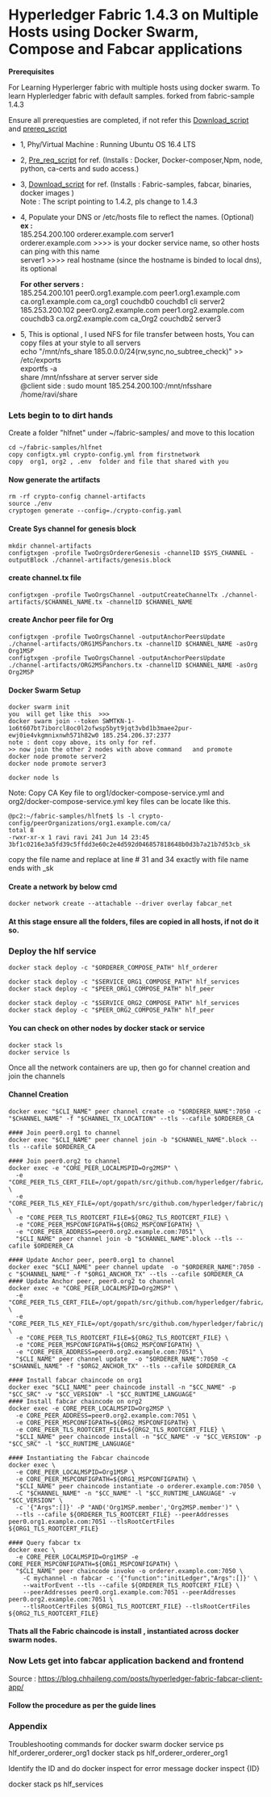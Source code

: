 # Hyperledger Fabric 1.4.3 on Multiple Hosts using Docker Swarm, Compose and Fabcar applications


  <b> Prerequisites </b>

For Learning  Hyperlerger fabric with multiple hosts using docker swarm.
To learn Hyplerledger fabric with default samples. forked from fabric-sample 1.4.3

Ensure all prerequesties are completed, if not refer this [Download_script](https://github.com/ravinayag/Hyperledger/blob/master/download_hlf.sh) 
and [prereq_script](https://github.com/ravinayag/Hyperledger/blob/master/prereqs_hlfv14.sh)

* 1, Phy/Virtual Machine : Running Ubuntu OS 16.4 LTS
* 2, [Pre_req_script](https://github.com/ravinayag/Hyperledger/raw/master/prereqs_hlfv14.sh) for ref. (Installs : Docker, Docker-composer,Npm, node, python, ca-certs and sudo access.)
* 3, [Download_script](https://github.com/ravinayag/Hyperledger/raw/master/download_hlf.sh) for ref. (Installs : Fabric-samples, fabcar, binaries, docker images )
     <br/> Note : The script pointing to 1.4.2, pls change to 1.4.3 
* 4, Populate your DNS or /etc/hosts file to reflect the names. (Optional) <br /> 
  <b> ex : <br /> </b>
     185.254.200.100 orderer.example.com server1 <br />
     orderer.example.com   >>>> is your docker service name, so other hosts can ping with this name <br />
     server1  >>>> real hostname (since the hostname is binded to local dns), its optional <br />
     
    <b> For other servers : <br /> </b>
    185.254.200.101 peer0.org1.example.com peer1.org1.example.com ca.org1.example.com ca_org1 couchdb0 couchdb1 cli server2 <br />
    185.253.200.102 peer0.org2.example.com peer1.org2.example.com couchdb3 ca.org2.example.com ca_Org2 couchdb2 server3 <br />
    
 * 5, This is optional , I used NFS for file transfer between hosts, You can copy files at your style to all servers <br />
   echo "/mnt/nfs_share  185.0.0.0/24(rw,sync,no_subtree_check)" >>  /etc/exports <br />
   exportfs -a  <br />
   share /mnt/nfsshare at server server side <br />
   @client side :
   sudo mount 185.254.200.100:/mnt/nfsshare /home/ravi/share
### Lets begin to to dirt hands

Create a folder "hlfnet" under ~/fabric-samples/ and move to this location
```
cd ~/fabric-samples/hlfnet
copy configtx.yml crypto-config.yml from firstnetwork
copy  org1, org2 , .env  folder and file that shared with you
```   
#### Now generate the artifacts 
```
rm -rf crypto-config channel-artifacts
source ./env
cryptogen generate --config=./crypto-config.yaml
```
#### Create Sys channel for genesis block
``` 
mkdir channel-artifacts
configtxgen -profile TwoOrgsOrdererGenesis -channelID $SYS_CHANNEL -outputBlock ./channel-artifacts/genesis.block
```
#### create channel.tx file
```
configtxgen -profile TwoOrgsChannel -outputCreateChannelTx ./channel-artifacts/$CHANNEL_NAME.tx -channelID $CHANNEL_NAME 
```

#### create Anchor peer file for Org
```
configtxgen -profile TwoOrgsChannel -outputAnchorPeersUpdate ./channel-artifacts/ORG1MSPanchors.tx -channelID $CHANNEL_NAME -asOrg Org1MSP 
configtxgen -profile TwoOrgsChannel -outputAnchorPeersUpdate ./channel-artifacts/ORG2MSPanchors.tx -channelID $CHANNEL_NAME -asOrg Org2MSP
```

#### Docker Swarm Setup
```
docker swarm init
you  will get like this  >>> 
docker swarm join --token SWMTKN-1-1o6t607bt7iborcl8oc0l2ofwsp5byt9jqt3vbd1b3maee2pur-ewj0ie4vkgmnixnwh571h82w0 185.254.206.37:2377
note : dont copy above, its only for ref.
>> now join the other 2 nodes with above command   and promote 
docker node promote server2 
docker node promote server3 

docker node ls
```
Note: Copy CA Key file to org1/docker-compose-service.yml and org2/docker-compose-service.yml
key files can be locate like this.
```
@pc2:~/fabric-samples/hlfnet$ ls -l crypto-config/peerOrganizations/org1.example.com/ca/
total 8
-rwxr-xr-x 1 ravi ravi 241 Jun 14 23:45 3bf1c0216e3a5fd39c5ffdd3e60c2e4d592d046857818648b0d3b7a21b7d53cb_sk

```
copy the file name and replace at line # 31 and 34 exactly with  file name ends with _sk 


#### Create a network by below cmd
```
docker network create --attachable --driver overlay fabcar_net   
```



#### At this stage ensure all the folders, files are copied in all hosts, if not do it so.

### Deploy the hlf service
```
docker stack deploy -c "$ORDERER_COMPOSE_PATH" hlf_orderer

docker stack deploy -c "$SERVICE_ORG1_COMPOSE_PATH" hlf_services
docker stack deploy -c "$PEER_ORG1_COMPOSE_PATH" hlf_peer

docker stack deploy -c "$SERVICE_ORG2_COMPOSE_PATH" hlf_services
docker stack deploy -c "$PEER_ORG2_COMPOSE_PATH" hlf_peer
```
#### You can check on other nodes by docker stack or service
```
docker stack ls 
docker service ls
```
Once all the network  containers are up, then go for channel creation and join the channels

#### Channel Creation 
```
docker exec "$CLI_NAME" peer channel create -o "$ORDERER_NAME":7050 -c "$CHANNEL_NAME" -f "$CHANNEL_TX_LOCATION" --tls --cafile $ORDERER_CA

#### Join peer0.org1 to channel
docker exec "$CLI_NAME" peer channel join -b "$CHANNEL_NAME".block --tls --cafile $ORDERER_CA

#### Join peer0.org2 to channel
docker exec -e "CORE_PEER_LOCALMSPID=Org2MSP" \
  -e "CORE_PEER_TLS_CERT_FILE=/opt/gopath/src/github.com/hyperledger/fabric/peer/crypto/peerOrganizations/org1.example.com/peers/peer0.org2.example.com/tls/server.crt" \
  -e "CORE_PEER_TLS_KEY_FILE=/opt/gopath/src/github.com/hyperledger/fabric/peer/crypto/peerOrganizations/org2.example.com/peers/peer0.org2.example.com/tls/server.key" \
  -e "CORE_PEER_TLS_ROOTCERT_FILE=${ORG2_TLS_ROOTCERT_FILE} \
  -e "CORE_PEER_MSPCONFIGPATH=${ORG2_MSPCONFIGPATH} \
  -e "CORE_PEER_ADDRESS=peer0.org2.example.com:7051" \
  "$CLI_NAME" peer channel join -b "$CHANNEL_NAME".block --tls --cafile $ORDERER_CA

#### Update Anchor peer, peer0.org1 to channel
docker exec "$CLI_NAME" peer channel update  -o "$ORDERER_NAME":7050 -c "$CHANNEL_NAME" -f "$ORG1_ANCHOR_TX" --tls --cafile $ORDERER_CA
#### Update Anchor peer, peer0.org2 to channel
docker exec -e "CORE_PEER_LOCALMSPID=Org2MSP" \
  -e "CORE_PEER_TLS_CERT_FILE=/opt/gopath/src/github.com/hyperledger/fabric/peer/crypto/peerOrganizations/org1.example.com/peers/peer0.org2.example.com/tls/server.crt" \
  -e "CORE_PEER_TLS_KEY_FILE=/opt/gopath/src/github.com/hyperledger/fabric/peer/crypto/peerOrganizations/org2.example.com/peers/peer0.org2.example.com/tls/server.key" \
  -e "CORE_PEER_TLS_ROOTCERT_FILE=${ORG2_TLS_ROOTCERT_FILE} \
  -e "CORE_PEER_MSPCONFIGPATH=${ORG2_MSPCONFIGPATH} \
  -e "CORE_PEER_ADDRESS=peer0.org2.example.com:7051" \
  "$CLI_NAME" peer channel update  -o "$ORDERER_NAME":7050 -c "$CHANNEL_NAME" -f "$ORG2_ANCHOR_TX" --tls --cafile $ORDERER_CA

#### Install fabcar chaincode on org1
docker exec "$CLI_NAME" peer chaincode install -n "$CC_NAME" -p "$CC_SRC" -v "$CC_VERSION" -l "$CC_RUNTIME_LANGUAGE"
#### Install fabcar chaincode on org2
docker exec -e CORE_PEER_LOCALMSPID=Org2MSP \
  -e CORE_PEER_ADDRESS=peer0.org2.example.com:7051 \
  -e CORE_PEER_MSPCONFIGPATH=${ORG2_MSPCONFIGPATH} \
  -e CORE_PEER_TLS_ROOTCERT_FILE=${ORG2_TLS_ROOTCERT_FILE} \
  "$CLI_NAME" peer chaincode install -n "$CC_NAME" -v "$CC_VERSION" -p "$CC_SRC" -l "$CC_RUNTIME_LANGUAGE"

#### Instantiating the Fabcar chaincode 
docker exec \
  -e CORE_PEER_LOCALMSPID=Org1MSP \
  -e CORE_PEER_MSPCONFIGPATH=${ORG1_MSPCONFIGPATH} \
  "$CLI_NAME" peer chaincode instantiate -o orderer.example.com:7050 \
  -C "$CHANNEL_NAME" -n "$CC_NAME" -l "$CC_RUNTIME_LANGUAGE" -v "$CC_VERSION" \
  -c '{"Args":[]}' -P "AND('Org1MSP.member','Org2MSP.member')" \
  --tls --cafile ${ORDERER_TLS_ROOTCERT_FILE} --peerAddresses peer0.org1.example.com:7051 --tlsRootCertFiles ${ORG1_TLS_ROOTCERT_FILE}

#### Query fabcar tx
docker exec \
  -e CORE_PEER_LOCALMSPID=Org1MSP -e CORE_PEER_MSPCONFIGPATH=${ORG1_MSPCONFIGPATH} \
  "$CLI_NAME" peer chaincode invoke -o orderer.example.com:7050 \
    -C mychannel -n fabcar -c '{"function":"initLedger","Args":[]}' \
    --waitForEvent --tls --cafile ${ORDERER_TLS_ROOTCERT_FILE} \
    --peerAddresses peer0.org1.example.com:7051 --peerAddresses peer0.org2.example.com:7051 \
    --tlsRootCertFiles ${ORG1_TLS_ROOTCERT_FILE} --tlsRootCertFiles ${ORG2_TLS_ROOTCERT_FILE}
```    
#### Thats all the Fabric chaincode is install , instantiated across docker swarm nodes. 

### Now Lets get into fabcar application backend and frontend

Source  : https://blog.chhaileng.com/posts/hyperledger-fabric-fabcar-client-app/

#### Follow the procedure as per the guide lines 

### Appendix
Troubleshooting commands for docker swarm
docker service ps hlf_orderer_orderer_org1
docker stack ps hlf_orderer_orderer_org1 

Identify the ID and do docker inspect for error message
docker inspect {ID}

docker stack ps hlf_services

